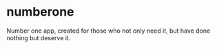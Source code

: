 # numberone
Number one app, created for those who not only need it, but have done nothing but deserve it.
